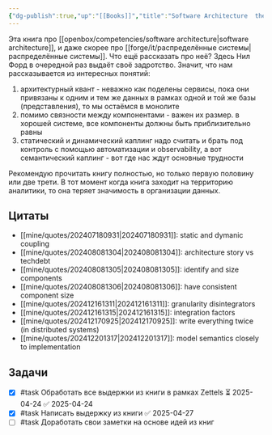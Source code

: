 ```yaml
---
{"dg-publish":true,"up":"[[Books]]","title":"Software Architecture  the Hard Parts","category":"book","status":"Completed","tags":["source/book"],"rating":3,"date":"2024-07-18","modified_at":"2025-04-27T16:28:40+03:00","aliases":"Software Architecture  the Hard Parts","permalink":"/mine/books/Software Architecture the Hard Parts/","dgPassFrontmatter":true}
---
```





Эта книга про [[openbox/competencies/software architecture|software architecture]], и даже скорее про [[forge/it/распределённые системы|распределённые системы]]. Что ещё рассказать про неё? Здесь Нил Форд в очередной раз выдаёт своё задротство.
Значит, что нам рассказывается из интересных понятий:
1. архитектурный квант - неважно как поделены сервисы, пока они привязаны к одним и тем же данных в рамках одной и той же базы (представления), то мы остаёмся в монолите
2. помимо связности между компонентами - важен их размер. в хорошей системе, все компоненты должны быть приблизительно равны
3. статический и динамический каплинг надо считать и брать под контроль с помощью автоматизации и observability, а вот семантический каплинг - вот где нас ждут основные трудности

Рекомендую прочитать книгу полностью, но только первую половину или две трети. В тот момент когда книга заходит на территорию аналитики, то она теряет значимость в организации данных.


## Цитаты

- [[mine/quotes/202407180931|202407180931]]: static and dymanic coupling
- [[mine/quotes/202408081304|202408081304]]: architecture story vs techdebt
- [[mine/quotes/202408081305|202408081305]]: identify and size components
- [[mine/quotes/202408081306|202408081306]]: have consistent component size
- [[mine/quotes/202412161311|202412161311]]: granularity disintegrators
- [[mine/quotes/202412161315|202412161315]]: integration factors
- [[mine/quotes/202412170925|202412170925]]: write everything twice (in distributed systems)
- [[mine/quotes/202412201317|202412201317]]: model semantics closely to implementation


## Задачи

- [x] #task Обработать все выдержки из книги в рамках Zettels ⏳ 2025-04-24 ✅ 2025-04-24
- [x] #task Написать выдержку из книги ✅ 2025-04-27
- [ ] #task Доработать свои заметки на основе идей из книг
